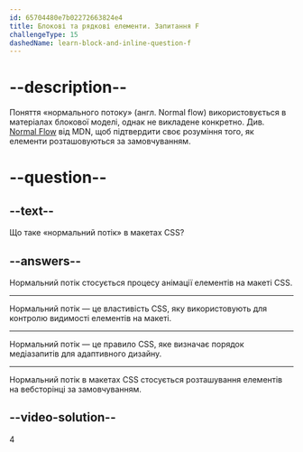 ```yaml
---
id: 65704480e7b02272663824e4
title: Блокові та рядкові елементи. Запитання F
challengeType: 15
dashedName: learn-block-and-inline-question-f
---
```


# --description--

Поняття «нормального потоку» (англ. Normal flow) використовується в матеріалах блокової моделі, однак не викладене конкретно. Див. <a href="https://developer.mozilla.org/en-US/docs/Learn/CSS/CSS_layout/Normal_Flow" target="_blank">Normal Flow</a> від MDN, щоб підтвердити своє розуміння того, як елементи розташовуються за замовчуванням.

# --question--

## --text--

Що таке «нормальний потік» в макетах CSS?

## --answers--

Нормальний потік стосується процесу анімації елементів на макеті CSS.

---

Нормальний потік — це властивість CSS, яку використовують для контролю видимості елементів на макеті.

---

Нормальний потік — це правило CSS, яке визначає порядок медіазапитів для адаптивного дизайну.

---

Нормальний потік в макетах CSS стосується розташування елементів на вебсторінці за замовчуванням.

## --video-solution--

4
